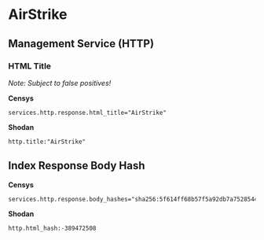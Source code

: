 # AirStrike

## Management Service (HTTP)

### HTML Title

*Note: Subject to false positives!*

**Censys**

```text
services.http.response.html_title="AirStrike"
```

**Shodan**

```text
http.title:"AirStrike"
```

## Index Response Body Hash

**Censys**

```text
services.http.response.body_hashes="sha256:5f614ff68b57f5a92db7a752854400282b638c4d7fb3342ab57c01c1cce83172"
```

**Shodan**

```text
http.html_hash:-389472508
```
